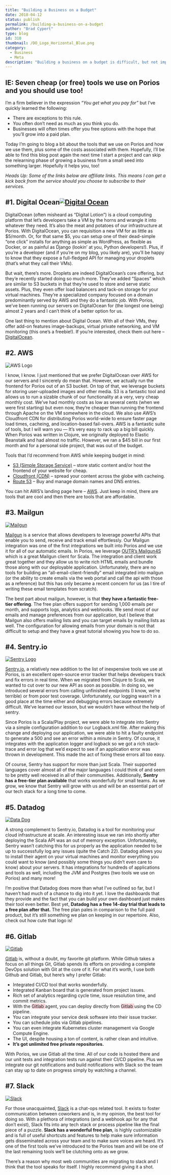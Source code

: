 ```yaml
---
title: "Building a Business on a Budget"
date: 2018-04-12
status: publish
permalink: /building-a-business-on-a-budget
author: "Brad Cypert"
type: blog
id: 310
thumbnail: /DO_Logo_Horizontal_Blue.png
category:
  - Business
  - Meta
description: "Building a business on a budget is difficult, but not impossible. These are some of my favorite tools for running a business on a budget."
---
```

## IE: Seven cheap (or free) tools we use on Porios and you should use too!

I’m a firm believer in the expression _“You get what you pay for”_ but I’ve quickly learned the following:

- There are exceptions to this rule.
- You often don’t need as much as you think you do.
- Businesses will often times offer you free options with the hope that you’ll grow into a paid plan.

Today I’m going to blog a bit about the tools that we use on Porios and how we use them, plus some of the costs associated with them. Hopefully, I’ll be able to find this blog post again the next time I start a project and can skip the relearning phase of growing a business from a small seed into something larger. Hopefully it helps you, too!

_Heads Up: Some of the links below are affiliate links. This means I can get a kick back from the service should you choose to subscribe to their services._

## \#1. Digital Ocean[![Digital Ocean](/DO_Logo_Horizontal_Blue.png)](https://m.do.co/c/f968a2744d2a)

DigitalOcean (often misheard as “Digital Lotion”) is a cloud computing platform that let’s developers take a VM by the horns and wrangle it into whatever they need. It’s also the meat and potatoes of our infrastructure at Porios. With DigitalOcean, you can requisition a new VM for as little as $5/month. Or, for that same $5, you can setup one of their dead-simple “one click” installs for anything as simple as WordPress, as flexible as Docker, or as painful as Django (lookin’ at you, Python developers!). Plus, if you’re a developer (and if you’re on my blog, you likely are), you’ll be happy to know that they expose a full-fledged API for managing your droplets (that’s what they call their VMs).

But wait, there’s more. Droplets are indeed DigitalOcean’s core offering, but they’e recently started doing so much more. They’ve added “Spaces” which are similar to S3 buckets in that they’re used to store and serve static assets. Plus, they even offer load balancers and tack-on storage for your virtual machines. They’re a specialized company focused on a domain predominantly served by AWS and they do a fantastic job. With Porios, we’ve been running our servers on DigitalOcean for (the longest one being) almost 2 years and I can’t think of a better option for us.

One last thing to mention about Digital Ocean. With all of their VMs, they offer add-on features image-backups, virtual private networking, and VM monitoring (this one’s a freebie!). If you’re interested, check them out here – [DigitalOcean](https://m.do.co/c/f968a2744d2a).

## \#2. AWS

![AWS Logo](/AWS_logo_RGB.png)

I know, I know. I just mentioned that we prefer DigitalOcean over AWS for our servers and I sincerely do mean that. However, we actually run the frontend for Porios out of an S3 bucket. On top of that, we leverage buckets for storing user-uploaded images and other media. S3 is a fantastic tool and allows us to run a sizable chunk of our functionality at a very, very cheap monthly cost. We’ve had monthly costs as low as several cents (when we were first starting) but even now, they’re cheaper than running the frontend through Apache on the VM somewhere in the cloud. We also use AWS’s Cloudfront CDN for distributing Porios world-wide to ensure faster page load times, cacheing, and location-based fail-overs. AWS is a fantastic suite of tools, but I will warn you — It’s very easy to rack up a big bill quickly. When Porios was written in Clojure, we originally deployed to Elastic Beanstalk and had almost no traffic. However, we ran a \$45 bill in our first month and for a personal side project, that was out of the budget.

Tools that I’d recommend from AWS while keeping budget in mind:

- [S3 (Simple Storage Service)](https://aws.amazon.com/s3/?nc2=h_m1) – store static content and/or host the frontend of your website for cheap.
- [Cloudfront (CDN)](https://aws.amazon.com/cloudfront/?nc2=h_m1) – spread your content across the globe with cacheing.
- [Route 53](https://aws.amazon.com/route53/?nc2=h_m1) – Buy and manage domain names and DNS entries.

You can hit AWS’s landing page here – [AWS](https://aws.amazon.com/). Just keep in mind, there are tools that are cool and then there are tools that are affordable.

## \#3. Mailgun

[![Mailgun](/mailgun_primary_logo-1024x282.png)](https://www.mailgun.com/)

[Mailgun](https://www.mailgun.com/) is a service that allows developers to leverage powerful APIs that enable you to send, receive and track email effortlessly. Our Mailgun integration was one of the first integrations we built into Porios and we use it for all of our automatic emails. In Porios, we leverage [OUTR’s Mailgun4S](https://github.com/outr/mailgun4s) which is a great Mailgun client for Scala. The integration and client work great together and they allow us to write rich HTML emails and bundle those along with our deployable application. Unfortunately, there are no tools for building an “all-email-client-friendly” email integrated into mailgun (or the ability to create emails via the web portal and call the api with those as a reference) but this has only became a recent concern for us (as I tire of writing these email templates from scratch).

The best part about mailgun, however, is that **they have a fantastic free-tier offering**. The free plan offers support for sending 1,000 emails per month, and supports logs, analytics and webhooks. We send most of our emails and manage preferences from our application, but I believe that Mailgun also offers mailing lists and you can target emails by mailing lists as well. The configuration for allowing emails from your domain is not that difficult to setup and they have a great tutorial showing you how to do so.

## \#4. Sentry.io

[![Sentry Logo](/sentry-logo-white.png)](https://sentry.io/welcome/)

[Sentry.io](https://sentry.io/welcome/), a relatively new addition to the list of inexpensive tools we use at Porios, is an excellent open-source error tracker that helps developers track and fix errors in real time. When we migrated from Clojure to Scala, we wanted to cut over to our new API as soon as possible. In doing so, we introduced several errors from calling unfinished endpoints (I know, we’re terrible) or from poor test coverage. Unfortunately, our logging wasn’t in a good place at the time either and debugging errors because extremely difficult. We’ve learned our lesson, but we wouldn’t have without the help of sentry.

Since Porios is a Scala/Play project, we were able to integrate into Sentry via a simple configuration addition to our Logback.xml file. After making this change and deploying our application, we were able to hit a faulty endpoint to generate a 500 and see an error within a minute in Sentry. Of course, it integrates with the application logger and logback so we got a rich stack-trace and error log that we’d expect to see if an application error was thrown in development. This made the act of fixing these errors all too easy.

Of course, Sentry has support for more than just Scala. Their supported languages cover almost all of the major languages I could think of and seem to be pretty well received in all of their communities. Additionally, **Sentry has a free-tier plan available** that works wonderfully for small teams. As we grow, we know that Sentry will grow with us and will be an essential part of our tech stack for a long time to come.

## \#5. Datadog

[![Data Dog](/dd_h_w_logo-300x300.png)](https://www.datadoghq.com/)

A strong complement to Sentry.io, Datadog is a tool for monitoring your cloud infrastructure at scale. An interesting issue we ran into shortly after deploying the Scala API was an out of memory exception. Unfortunately, Sentry wasn’t catching this for us properly as the application needed to be up to successfully log any issues (quite the Catch 22). Datadog allows you to install their agent on your virtual machines and monitor everything you could want to know (and possibly some things you didn’t even care to know) about your servers. It has integrations for hundreds of applications and tools as well, including the JVM and Postgres (two tools we use on Porios) and many more!

I’m positive that Datadog does more than what I’ve outlined so far, but I haven’t had much of a chance to dig into it yet. I love the dashboards that they provide and the fact that you can build your own dashboard just makes their tool even better. Best yet, **Datadog has a free 14-day trial that leads to a free plan after that.** The free plan pales in comparison to the full paid product, but it’s still something we plan on keeping in our repertoire. Also, check out how cute that logo is!

## \#6. Gitlab

[![Gitlab](/wm_no_bg-300x114.png)](http://www.gitlab.com)

[Gitlab](http://www.gitlab.com) is, without a doubt, my favorite git platform. While Github takes a focus on all things Git, Gitlab spends its efforts on providing a complete DevOps solution with Git at the core of it. For what it’s worth, I use both Github and Gitlab, but here’s why I prefer Gitlab:

- Integrated CI/CD tool that works wonderfully.
- Integrated Kanban board that is generated from project issues.
- Rich set of analytics regarding cycle time, issue resolution time, and commit metrics.
- With the <span style="background-color: #f6d5d9;">Gitlab </span>agent, you can deploy directly from <span style="background-color: #f6d5d9;">Gitlab </span>using the CD pipeline.
- You can integrate your service desk software into their issue tracker.
- You can schedule jobs via Gitlab pipelines.
- You can even integrate Kubernetes cluster management via Google Compute Engine.
- The UI, despite housing a ton of content, is rather clean and intuitive.
- **It’s got unlimited free private repositories.**

With Porios, we use Gitlab all the time. All of our code is hosted there and our unit tests and integration tests run against their CI/CD pipeline. Plus we integrate our git notifications and build notifications with Slack so the team can stay up to date on progress simply by watching a channel.

## \#7. Slack

[![Slack](/slack_rgb-300x141.png)](https://slack.com/)

For those unacquainted, [Slack](https://slack.com/) is a chat-ops related tool. It exists to foster communication between coworkers and is, in my opinion, the best tool for doing so. With a plethora of integrations (and a webhook api for any that don’t exist), Slack fits into any tech stack or process pipeline like the final piece of a puzzle. **Slack has a wonderful free plan**, is highly customizable and is full of useful shortcuts and features to help make sure information gets disseminated across your team and to make sure voices are heard. It’s one of the first tools we’ve introduced to the Porios team and will be one of the last remaining tools we’ll be clutching onto as we grow.

There’s a reason why most web communities are migrating to slack and I think that the tool speaks for itself. I highly recommend giving it a shot.
